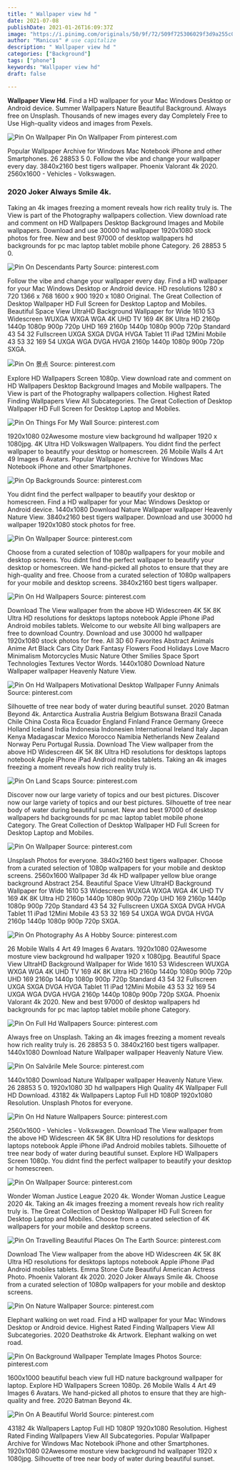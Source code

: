 ```yaml
---
title: " Wallpaper view hd "
date: 2021-07-08
publishDate: 2021-01-26T16:09:37Z
image: "https://i.pinimg.com/originals/50/9f/72/509f725306029f3d9a255c0277a67995.jpg"
author: "Manicus" # use capitalize
description: " Wallpaper view hd "
categories: ["Background"]
tags: ["phone"]
keywords: "Wallpaper view hd"
draft: false

---
```



**Wallpaper View Hd**. Find a HD wallpaper for your Mac Windows Desktop or Android device. Summer Wallpapers Nature Beautiful Background. Always free on Unsplash. Thousands of new images every day Completely Free to Use High-quality videos and images from Pexels.

![Pin On Wallpaper](https://i.pinimg.com/originals/45/ce/09/45ce097fa06a67b9671cfe88277f6972.jpg "Pin On Wallpaper")
Pin On Wallpaper From pinterest.com


Popular Wallpaper Archive for Windows Mac Notebook iPhone and other Smartphones. 26 28853 5 0. Follow the vibe and change your wallpaper every day. 3840x2160 best tigers wallpaper. Phoenix Valorant 4k 2020. 2560x1600 - Vehicles - Volkswagen.

### 2020 Joker Always Smile 4k.

Taking an 4k images freezing a moment reveals how rich reality truly is. The View is part of the Photography wallpapers collection. View download rate and comment on HD Wallpapers Desktop Background Images and Mobile wallpapers. Download and use 30000 hd wallpaper 1920x1080 stock photos for free. New and best 97000 of desktop wallpapers hd backgrounds for pc mac laptop tablet mobile phone Category. 26 28853 5 0.


![Pin On Descendants Party](https://i.pinimg.com/originals/f5/e0/d5/f5e0d56564e15791d05482fb96cf3e47.jpg "Pin On Descendants Party")
Source: pinterest.com

Follow the vibe and change your wallpaper every day. Find a HD wallpaper for your Mac Windows Desktop or Android device. HD resolutions 1280 x 720 1366 x 768 1600 x 900 1920 x 1080 Original. The Great Collection of Desktop Wallpaper HD Full Screen for Desktop Laptop and Mobiles. Beautiful Space View UltraHD Background Wallpaper for Wide 1610 53 Widescreen WUXGA WXGA WGA 4K UHD TV 169 4K 8K Ultra HD 2160p 1440p 1080p 900p 720p UHD 169 2160p 1440p 1080p 900p 720p Standard 43 54 32 Fullscreen UXGA SXGA DVGA HVGA Tablet 11 iPad 12Mini Mobile 43 53 32 169 54 UXGA WGA DVGA HVGA 2160p 1440p 1080p 900p 720p SXGA.

![Pin On 景点](https://i.pinimg.com/originals/3c/eb/c6/3cebc68187ecfe5df72253d637b26b66.jpg "Pin On 景点")
Source: pinterest.com

Explore HD Wallpapers Screen 1080p. View download rate and comment on HD Wallpapers Desktop Background Images and Mobile wallpapers. The View is part of the Photography wallpapers collection. Highest Rated Finding Wallpapers View All Subcategories. The Great Collection of Desktop Wallpaper HD Full Screen for Desktop Laptop and Mobiles.

![Pin On Things For My Wall](https://i.pinimg.com/originals/5a/01/dc/5a01dc40f06b1f453e0fcc6241b38a85.jpg "Pin On Things For My Wall")
Source: pinterest.com

1920x1080 02Awesome mosture view background hd wallpaper 1920 x 1080jpg. 4K Ultra HD Volkswagen Wallpapers. You didnt find the perfect wallpaper to beautify your desktop or homescreen. 26 Mobile Walls 4 Art 49 Images 6 Avatars. Popular Wallpaper Archive for Windows Mac Notebook iPhone and other Smartphones.

![Pin Op Backgrounds](https://i.pinimg.com/originals/1b/9e/6e/1b9e6ec649c029ef32d6f626cc11a295.jpg "Pin Op Backgrounds")
Source: pinterest.com

You didnt find the perfect wallpaper to beautify your desktop or homescreen. Find a HD wallpaper for your Mac Windows Desktop or Android device. 1440x1080 Download Nature Wallpaper wallpaper Heavenly Nature View. 3840x2160 best tigers wallpaper. Download and use 30000 hd wallpaper 1920x1080 stock photos for free.

![Pin On Wallpaper](https://i.pinimg.com/originals/45/ce/09/45ce097fa06a67b9671cfe88277f6972.jpg "Pin On Wallpaper")
Source: pinterest.com

Choose from a curated selection of 1080p wallpapers for your mobile and desktop screens. You didnt find the perfect wallpaper to beautify your desktop or homescreen. We hand-picked all photos to ensure that they are high-quality and free. Choose from a curated selection of 1080p wallpapers for your mobile and desktop screens. 3840x2160 best tigers wallpaper.

![Pin On Hd Wallpapers](https://i.pinimg.com/originals/bf/12/48/bf1248eb021551b0098892d872cfd8a9.jpg "Pin On Hd Wallpapers")
Source: pinterest.com

Download The View wallpaper from the above HD Widescreen 4K 5K 8K Ultra HD resolutions for desktops laptops notebook Apple iPhone iPad Android mobiles tablets. Welcome to our website All bing wallpapers are free to download Country. Download and use 30000 hd wallpaper 1920x1080 stock photos for free. All 3D 60 Favorites Abstract Animals Anime Art Black Cars City Dark Fantasy Flowers Food Holidays Love Macro Minimalism Motorcycles Music Nature Other Smilies Space Sport Technologies Textures Vector Words. 1440x1080 Download Nature Wallpaper wallpaper Heavenly Nature View.

![Pin On Hd Wallpapers Motivational Desktop Wallpaper Funny Animals](https://i.pinimg.com/originals/da/a7/85/daa785bb7a94ceb355c26e7e02855610.png "Pin On Hd Wallpapers Motivational Desktop Wallpaper Funny Animals")
Source: pinterest.com

Silhouette of tree near body of water during beautiful sunset. 2020 Batman Beyond 4k. Antarctica Australia Austria Belgium Botswana Brazil Canada Chile China Costa Rica Ecuador England Finland France Germany Greece Holland Iceland India Indonesia Indonesien International Ireland Italy Japan Kenya Madagascar Mexico Morocco Namibia Netherlands New Zealand Norway Peru Portugal Russia. Download The View wallpaper from the above HD Widescreen 4K 5K 8K Ultra HD resolutions for desktops laptops notebook Apple iPhone iPad Android mobiles tablets. Taking an 4k images freezing a moment reveals how rich reality truly is.

![Pin On Land Scaps](https://i.pinimg.com/originals/a5/02/74/a502748f1f97c53a9447200eb8c6fdfa.jpg "Pin On Land Scaps")
Source: pinterest.com

Discover now our large variety of topics and our best pictures. Discover now our large variety of topics and our best pictures. Silhouette of tree near body of water during beautiful sunset. New and best 97000 of desktop wallpapers hd backgrounds for pc mac laptop tablet mobile phone Category. The Great Collection of Desktop Wallpaper HD Full Screen for Desktop Laptop and Mobiles.

![Pin On Wallpaper](https://i.pinimg.com/originals/55/e2/f2/55e2f281f9eb222c0772a722a6684b7a.jpg "Pin On Wallpaper")
Source: pinterest.com

Unsplash Photos for everyone. 3840x2160 best tigers wallpaper. Choose from a curated selection of 1080p wallpapers for your mobile and desktop screens. 2560x1600 Wallpaper 3d 4k HD wallpaper yellow blue orange background Abstract 254. Beautiful Space View UltraHD Background Wallpaper for Wide 1610 53 Widescreen WUXGA WXGA WGA 4K UHD TV 169 4K 8K Ultra HD 2160p 1440p 1080p 900p 720p UHD 169 2160p 1440p 1080p 900p 720p Standard 43 54 32 Fullscreen UXGA SXGA DVGA HVGA Tablet 11 iPad 12Mini Mobile 43 53 32 169 54 UXGA WGA DVGA HVGA 2160p 1440p 1080p 900p 720p SXGA.

![Pin On Photography As A Hobby](https://i.pinimg.com/originals/84/85/aa/8485aab2abdd8d0f39645d300e54294c.jpg "Pin On Photography As A Hobby")
Source: pinterest.com

26 Mobile Walls 4 Art 49 Images 6 Avatars. 1920x1080 02Awesome mosture view background hd wallpaper 1920 x 1080jpg. Beautiful Space View UltraHD Background Wallpaper for Wide 1610 53 Widescreen WUXGA WXGA WGA 4K UHD TV 169 4K 8K Ultra HD 2160p 1440p 1080p 900p 720p UHD 169 2160p 1440p 1080p 900p 720p Standard 43 54 32 Fullscreen UXGA SXGA DVGA HVGA Tablet 11 iPad 12Mini Mobile 43 53 32 169 54 UXGA WGA DVGA HVGA 2160p 1440p 1080p 900p 720p SXGA. Phoenix Valorant 4k 2020. New and best 97000 of desktop wallpapers hd backgrounds for pc mac laptop tablet mobile phone Category.

![Pin On Full Hd Wallpapers](https://i.pinimg.com/originals/de/86/5f/de865fd9af918d560a2b05f175e78b12.jpg "Pin On Full Hd Wallpapers")
Source: pinterest.com

Always free on Unsplash. Taking an 4k images freezing a moment reveals how rich reality truly is. 26 28853 5 0. 3840x2160 best tigers wallpaper. 1440x1080 Download Nature Wallpaper wallpaper Heavenly Nature View.

![Pin On Salvările Mele](https://i.pinimg.com/736x/3d/18/71/3d1871fafc3b84038b262b7034164cbc.jpg "Pin On Salvările Mele")
Source: pinterest.com

1440x1080 Download Nature Wallpaper wallpaper Heavenly Nature View. 26 28853 5 0. 1920x1080 3D hd wallpapers High Quality 4K Wallpaper Full HD Download. 43182 4k Wallpapers Laptop Full HD 1080P 1920x1080 Resolution. Unsplash Photos for everyone.

![Pin On Hd Nature Wallpapers](https://i.pinimg.com/originals/10/d5/44/10d5448a28c2cb4e3bfbb6ca900aa5dd.jpg "Pin On Hd Nature Wallpapers")
Source: pinterest.com

2560x1600 - Vehicles - Volkswagen. Download The View wallpaper from the above HD Widescreen 4K 5K 8K Ultra HD resolutions for desktops laptops notebook Apple iPhone iPad Android mobiles tablets. Silhouette of tree near body of water during beautiful sunset. Explore HD Wallpapers Screen 1080p. You didnt find the perfect wallpaper to beautify your desktop or homescreen.

![Pin On Wallpaper](https://i.pinimg.com/originals/9b/c1/c1/9bc1c1f26c3610bd8489ccfee1e500a4.jpg "Pin On Wallpaper")
Source: pinterest.com

Wonder Woman Justice League 2020 4k. Wonder Woman Justice League 2020 4k. Taking an 4k images freezing a moment reveals how rich reality truly is. The Great Collection of Desktop Wallpaper HD Full Screen for Desktop Laptop and Mobiles. Choose from a curated selection of 4K wallpapers for your mobile and desktop screens.

![Pin On Travelling Beautiful Places On The Earth](https://i.pinimg.com/originals/29/61/51/296151c1691159dfa0ab6bb8f692d1e1.jpg "Pin On Travelling Beautiful Places On The Earth")
Source: pinterest.com

Download The View wallpaper from the above HD Widescreen 4K 5K 8K Ultra HD resolutions for desktops laptops notebook Apple iPhone iPad Android mobiles tablets. Emma Stone Cute Beautiful American Actress Photo. Phoenix Valorant 4k 2020. 2020 Joker Always Smile 4k. Choose from a curated selection of 1080p wallpapers for your mobile and desktop screens.

![Pin On Nature Wallpaper](https://i.pinimg.com/originals/e8/e6/7a/e8e67ac7701300ff988c3cf560e5f0ee.jpg "Pin On Nature Wallpaper")
Source: pinterest.com

Elephant walking on wet road. Find a HD wallpaper for your Mac Windows Desktop or Android device. Highest Rated Finding Wallpapers View All Subcategories. 2020 Deathstroke 4k Artwork. Elephant walking on wet road.

![Pin On Background Wallpaper Template Images Photos](https://i.pinimg.com/originals/1a/07/b3/1a07b321a23f95d8572ba2e39a410000.jpg "Pin On Background Wallpaper Template Images Photos")
Source: pinterest.com

1600x1000 beautiful beach view full HD nature background wallpaper for laptop. Explore HD Wallpapers Screen 1080p. 26 Mobile Walls 4 Art 49 Images 6 Avatars. We hand-picked all photos to ensure that they are high-quality and free. 2020 Batman Beyond 4k.

![Pin On A Beautiful World](https://i.pinimg.com/originals/50/9f/72/509f725306029f3d9a255c0277a67995.jpg "Pin On A Beautiful World")
Source: pinterest.com

43182 4k Wallpapers Laptop Full HD 1080P 1920x1080 Resolution. Highest Rated Finding Wallpapers View All Subcategories. Popular Wallpaper Archive for Windows Mac Notebook iPhone and other Smartphones. 1920x1080 02Awesome mosture view background hd wallpaper 1920 x 1080jpg. Silhouette of tree near body of water during beautiful sunset.

